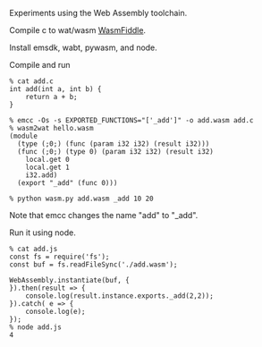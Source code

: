 Experiments using the Web Assembly toolchain.

Compile c to wat/wasm [WasmFiddle](https://wasdk.github.io/WasmFiddle/).

Install emsdk, wabt, pywasm, and node.

Compile and run 
```
% cat add.c
int add(int a, int b) {
    return a + b;
}

% emcc -Os -s EXPORTED_FUNCTIONS="['_add']" -o add.wasm add.c
% wasm2wat hello.wasm
(module
  (type (;0;) (func (param i32 i32) (result i32)))
  (func (;0;) (type 0) (param i32 i32) (result i32)
    local.get 0
    local.get 1
    i32.add)
  (export "_add" (func 0)))

% python wasm.py add.wasm _add 10 20
```
Note that emcc changes the name "add" to "_add".

Run it using node.

```
% cat add.js
const fs = require('fs');
const buf = fs.readFileSync('./add.wasm');

WebAssembly.instantiate(buf, {
}).then(result => {
    console.log(result.instance.exports._add(2,2));
}).catch( e => {
    console.log(e);
});
% node add.js
4
```

